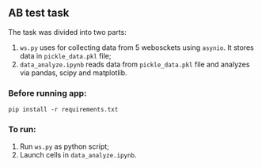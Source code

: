 ## AB test task

The task was divided into two parts:
1. `ws.py` uses for collecting data from 5 webosckets using `asynio`. It stores data in `pickle_data.pkl` file;
2. `data_analyze.ipynb` reads data from `pickle_data.pkl` file and analyzes via pandas, scipy and matplotlib.

### Before running app:
```
pip install -r requirements.txt
```
### To run:
1. Run `ws.py` as python script;
2. Launch cells in `data_analyze.ipynb`.